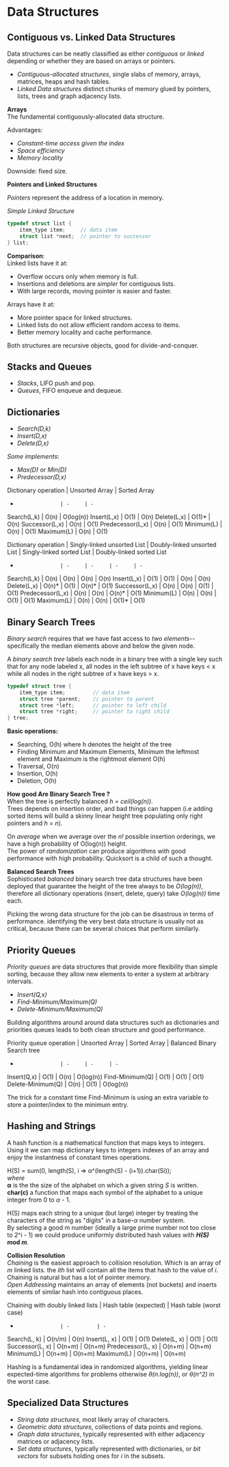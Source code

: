 # Data Structures

## Contiguous vs. Linked Data Structures

Data structures can be neatly classified as either _contiguous_ or _linked_ depending or whether they are based on arrays or pointers.
* _Contiguous-allocated structures_, single slabs of memory, arrays, matrices, heaps and hash tables.
* _Linked Data structures_ distinct chunks of memory glued by pointers, lists, trees and graph adjacency lists.

__Arrays__  
The fundamental contiguously-allocated data structure.

Advantages:
* _Constant-time access given the index_
* _Space efficiency_
* _Memory locality_

Downside: fixed size.

__Pointers and Linked Structures__

_Pointers_ represent the address of a location in memory.

_Simple Linked Structure_
```c
typedef struct list {
    item_type item;     // data item
    struct list *next;  // pointer to successor
} list;
```
__Comparison__:  
Linked lists have it at:
* Overflow occurs only when memory is full.
* Insertions and deletions are _simpler_ for contiguous lists.
* With large records, moving pointer is easier and faster.

Arrays have it at:
* More pointer space for linked structures.
* Linked lists do not allow efficient random access to items.
* Better memory locality and cache performance.

Both structures are recursive objects, good for divide-and-conquer.

## Stacks and Queues

* _Stacks_, LIFO push and pop.
* _Queues_, FIFO enqueue and dequeue.

## Dictionaries

* _Search(D,k)_
* _Insert(D,x)_
* _Delete(D,x)_

_Some implements_:
* _Max(D)_ or _Min(D)_
* _Predecessor(D,x)_

Dictionary operation | Unsorted Array | Sorted Array 
-                   | -     | -
Search(L,k)         | O(n)  | O(log(n))
Insert(L,x)         | O(1)  | O(n)
Delete(L,x)         | O(1)* | O(n)
Successor(L,x)      | O(n)  | O(1)
Predecessor(L,x)    | O(n)  | O(1)
Minimum(L)          | O(n)  | O(1)
Maximum(L)          | O(n)  | O(1)



Dictionary operation | Singly-linked unsorted List | Doubly-linked unsorted List | Singly-linked sorted List | Doubly-linked sorted List 
-                   | -     | -     | -     | - 
Search(L,k)         | O(n)  | O(n)  | O(n)  | O(n)
Insert(L,x)         | O(1)  | O(1)  | O(n)  | O(n)
Delete(L,x)         | O(n)* | O(1)  | O(n)* | O(1)
Successor(L,x)      | O(n)  | O(n)  | O(1)  | O(1)
Predecessor(L,x)    | O(n)  | O(n)  | O(n)* | O(1)
Minimum(L)          | O(n)  | O(n)  | O(1)  | O(1)
Maximum(L)          | O(n)  | O(n)  | O(1)* | O(1)

## Binary Search Trees

_Binary search_ requires that we have fast access to _two elements_--specifically the median elements above and below the given node.

A _binary search tree_ labels each node in a binary tree with a single key such that for any node labeled x, all nodes in the left subtree of x have keys < x while all nodes in the right subtree of x have keys > x.

```c
typedef struct tree {
    item_type item;         // data item
    struct tree *parent;    // pointer to parent
    struct tree *left;      // pointer to left child
    struct tree *right;     // pointer to right child
} tree;
```
__Basic operations:__
* Searching, O(h) where h denotes the height of the tree
* Finding Minimum and Maximum Elements, Minimum the leftmost element and Maximum is the rightmost element O(h)
* Traversal, O(n)
* Insertion, O(h)
* Deletion, O(h)

__How good Are Binary Search Tree ?__  
When the tree is perfectly balanced _h = ceil(log(n))_.  
Trees depends on insertion order, and bad things can happen (i.e adding sorted items will build a skinny linear height tree populating only right pointers and _h = n_).

On _average_ when we average over the _n!_ possible insertion orderings, we have a high probability of O(log(n)) height.  
The power of _randomization_ can produce algorithms with good performance with high probability. Quicksort is a child of such a thought.

__Balanced Search Trees__  
Sophisticated _balanced_ binary search tree data structures have been deployed that guarantee the height of the tree always to be _O(log(n))_, therefore all dictionary operations (insert, delete, query) take _O(log(n))_ time each.

Picking the wrong data structure for the job can be disastrous in terms of performance. identifying the very best data structure is usually not as critical, because there can be several choices that perform similarly.

## Priority Queues

_Priority queues_ are data structures that provide more flexibility than simple sorting, because they allow new elements to enter a system at arbitrary intervals.
* _Insert(Q,x)_
* _Find-Minimum/Maximum(Q)_
* _Delete-Minimum/Maximum(Q)_

Building algorithms around around data structures such as dictionaries and priorities queues leads to both clean structure and good performance.

Priority queue operation | Unsorted Array | Sorted Array | Balanced Binary Search tree
-                   | -     | -     | -
Insert(Q,x)         | O(1)  | O(n)  | O(log(n))
Find-Minimum(Q)     | O(1)  | O(1)  | O(1)
Delete-Minimum(Q)   | O(n)  | O(1)  | O(log(n))

The trick for a constant time Find-Minimum is using an extra variable to store a pointer/index to the minimum entry.

## Hashing and Strings

A hash function is a mathematical function that maps keys to integers. Using it we can map dictionary keys to integers indexes of an array and enjoy the instantness of constant times operations.

H(S) = sum(0, length(S), i => α^(length(S) - (i+1)).char(Si));  
_where_  
__α__ is the the size of the alphabet on which a given string _S_ is written.  
__char(c)__ a function that maps each symbol of the alphabet to a unique integer from 0 to _α_ - 1.

H(S) maps each string to a unique (but large) integer by treating the characters of the string as "digits" in a base-_α_ number system.  
By selecting a good m number (ideally a large prime number not too close to 2^i - 1) we could produce uniformly distributed hash values with ___H(S)_ mod _m___.

__Collision Resolution__  
_Chaining_ is the easiest approach to collision resolution. Which is an array of _m_ linked lists. the _ith_ list will contain all the items that hash to the value of _i_. Chaining is natural but has a lot of pointer memory.  
_Open Addressing_ maintains an array of elements (not buckets) and inserts elements of similar hash into contiguous places.


Chaining with doubly linked lists | Hash table (expected) | Hash table (worst case)
-                   | -         | -
Search(L, k)        | O(n/m)    | O(n)
Insert(L, x)        | O(1)      | O(1)
Delete(L, x)        | O(1)      | O(1)
Successor(L, x)     | O(n+m)    | O(n+m)
Predecessor(L, x)   | O(n+m)    | O(n+m)
Minimum(L)          | O(n+m)    | O(n+m)
Maximum(L)          | O(n+m)    | O(n+m)

Hashing is a fundamental idea in randomized algorithms, yielding linear expected-time algorithms for problems otherwise _θ(n.log(n))_, or _θ(n^2)_ in the worst case.

## Specialized Data Structures

* _String data structures_, most likely array of characters.
* _Geometric data structures_, collections of data points and regions.
* _Graph data structures_, typically represented with either adjacency matrices or adjacency lists.
* _Set data structures_,  typically represented with dictionaries, or _bit vectors_ for subsets holding ones for _i_ in the subsets.   